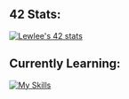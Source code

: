 ## 42 Stats:
[![Lewlee's 42 stats](https://badge.mediaplus.ma/darkblue/Lewlee?1337Badge=off&UM6P=off)](https://github.com/oakoudad/badge42)

## Currently Learning:
[![My Skills](https://skillicons.dev/icons?i=html,css,c,bash,git,linux,vim,vscode&perline=15)](https://skillicons.dev)
<!--
**lewislee42/lewislee42** is a ✨ _special_ ✨ repository because its `README.md` (this file) appears on your GitHub profile.

Here are some ideas to get you started:

- 🔭 I’m currently working on ...
- 🌱 I’m currently learning ...
- 👯 I’m looking to collaborate on ...
- 🤔 I’m looking for help with ...
- 💬 Ask me about ...
- 📫 How to reach me: ...
- 😄 Pronouns: ...
- ⚡ Fun fact: ...
-->
